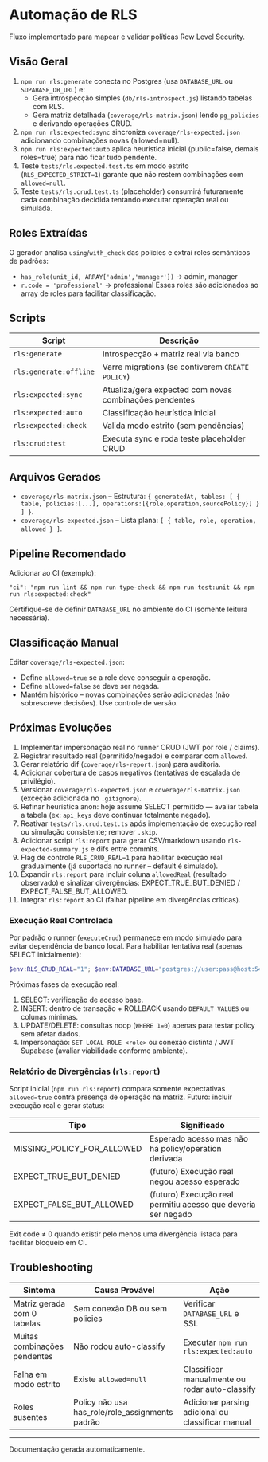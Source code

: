 # Automação de RLS

Fluxo implementado para mapear e validar políticas Row Level Security.

## Visão Geral

1. `npm run rls:generate` conecta no Postgres (usa `DATABASE_URL` ou `SUPABASE_DB_URL`) e:
   - Gera introspecção simples (`db/rls-introspect.js`) listando tabelas com RLS.
   - Gera matriz detalhada (`coverage/rls-matrix.json`) lendo `pg_policies` e derivando operações CRUD.
2. `npm run rls:expected:sync` sincroniza `coverage/rls-expected.json` adicionando combinações novas (allowed=null).
3. `npm run rls:expected:auto` aplica heurística inicial (public=false, demais roles=true) para não ficar tudo pendente.
4. Teste `tests/rls.expected.test.ts` em modo estrito (`RLS_EXPECTED_STRICT=1`) garante que não restem combinações com `allowed=null`.
5. Teste `tests/rls.crud.test.ts` (placeholder) consumirá futuramente cada combinação decidida tentando executar operação real ou simulada.

## Roles Extraídas

O gerador analisa `using`/`with_check` das policies e extrai roles semânticos de padrões:

- `has_role(unit_id, ARRAY['admin','manager'])` → admin, manager
- `r.code = 'professional'` → professional
  Esses roles são adicionados ao array de roles para facilitar classificação.

## Scripts

| Script                 | Descrição                                              |
| ---------------------- | ------------------------------------------------------ |
| `rls:generate`         | Introspecção + matriz real via banco                   |
| `rls:generate:offline` | Varre migrations (se contiverem `CREATE POLICY`)       |
| `rls:expected:sync`    | Atualiza/gera expected com novas combinações pendentes |
| `rls:expected:auto`    | Classificação heurística inicial                       |
| `rls:expected:check`   | Valida modo estrito (sem pendências)                   |
| `rls:crud:test`        | Executa sync e roda teste placeholder CRUD             |

## Arquivos Gerados

- `coverage/rls-matrix.json` – Estrutura: `{ generatedAt, tables: [ { table, policies:[...], operations:[{role,operation,sourcePolicy}] } ] }`.
- `coverage/rls-expected.json` – Lista plana: `[ { table, role, operation, allowed } ]`.

## Pipeline Recomendado

Adicionar ao CI (exemplo):

```
"ci": "npm run lint && npm run type-check && npm run test:unit && npm run rls:expected:check"
```

Certifique-se de definir `DATABASE_URL` no ambiente do CI (somente leitura necessária).

## Classificação Manual

Editar `coverage/rls-expected.json`:

- Define `allowed=true` se a role deve conseguir a operação.
- Define `allowed=false` se deve ser negada.
- Mantém histórico – novas combinações serão adicionadas (não sobrescreve decisões). Use controle de versão.

## Próximas Evoluções

1. Implementar impersonação real no runner CRUD (JWT por role / claims).
2. Registrar resultado real (permitido/negado) e comparar com `allowed`.
3. Gerar relatório dif (`coverage/rls-report.json`) para auditoria.
4. Adicionar cobertura de casos negativos (tentativas de escalada de privilégio).
5. Versionar `coverage/rls-expected.json` e `coverage/rls-matrix.json` (exceção adicionada no `.gitignore`).
6. Refinar heurística anon: hoje assume SELECT permitido — avaliar tabela a tabela (ex: `api_keys` deve continuar totalmente negado).
7. Reativar `tests/rls.crud.test.ts` após implementação de execução real ou simulação consistente; remover `.skip`.
8. Adicionar script `rls:report` para gerar CSV/markdown usando `rls-expected-summary.js` e difs entre commits.
9. Flag de controle `RLS_CRUD_REAL=1` para habilitar execução real gradualmente (já suportada no runner – default é simulado).
10. Expandir `rls:report` para incluir coluna `allowedReal` (resultado observado) e sinalizar divergências: EXPECT_TRUE_BUT_DENIED / EXPECT_FALSE_BUT_ALLOWED.
11. Integrar `rls:report` ao CI (falhar pipeline em divergências críticas).

### Execução Real Controlada

Por padrão o runner (`executeCrud`) permanece em modo simulado para evitar dependência de banco local. Para habilitar tentativa real (apenas SELECT inicialmente):

```powershell
$env:RLS_CRUD_REAL="1"; $env:DATABASE_URL="postgres://user:pass@host:5432/db"; npm run rls:crud:test
```

Próximas fases da execução real:

1. SELECT: verificação de acesso base.
2. INSERT: dentro de transação + ROLLBACK usando `DEFAULT VALUES` ou colunas mínimas.
3. UPDATE/DELETE: consultas noop (`WHERE 1=0`) apenas para testar policy sem afetar dados.
4. Impersonação: `SET LOCAL ROLE <role>` ou conexão distinta / JWT Supabase (avaliar viabilidade conforme ambiente).

### Relatório de Divergências (`rls:report`)

Script inicial (`npm run rls:report`) compara somente expectativas `allowed=true` contra presença de operação na matriz. Futuro: incluir execução real e gerar status:

| Tipo                       | Significado                                                   |
| -------------------------- | ------------------------------------------------------------- |
| MISSING_POLICY_FOR_ALLOWED | Esperado acesso mas não há policy/operation derivada          |
| EXPECT_TRUE_BUT_DENIED     | (futuro) Execução real negou acesso esperado                  |
| EXPECT_FALSE_BUT_ALLOWED   | (futuro) Execução real permitiu acesso que deveria ser negado |

Exit code ≠ 0 quando existir pelo menos uma divergência listada para facilitar bloqueio em CI.

## Troubleshooting

| Sintoma                      | Causa Provável                                  | Ação                                              |
| ---------------------------- | ----------------------------------------------- | ------------------------------------------------- |
| Matriz gerada com 0 tabelas  | Sem conexão DB ou sem policies                  | Verificar `DATABASE_URL` e SSL                    |
| Muitas combinações pendentes | Não rodou auto-classify                         | Executar `npm run rls:expected:auto`              |
| Falha em modo estrito        | Existe `allowed=null`                           | Classificar manualmente ou rodar auto-classify    |
| Roles ausentes               | Policy não usa has_role/role_assignments padrão | Adicionar parsing adicional ou classificar manual |

---

Documentação gerada automaticamente.
